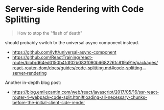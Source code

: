 # Server-side Rendering with Code Splitting

> How to stop the "flash of death"

should probably switch to the universal async component instead.

- https://github.com/lyft/universal-async-component
- https://github.com/ReactTraining/react-router/blob/d64ed0150b41df02b083f090b6682261c819a91e/packages/react-router-dom/docs/guides/code-splitting.md#code-splitting--server-rendering

Another in-depth blog post:
- https://blog.emilecantin.com/web/react/javascript/2017/05/16/ssr-react-router-4-webpack-code-split.html#loading-all-necessary-chunks-before-the-initial-client-side-render
